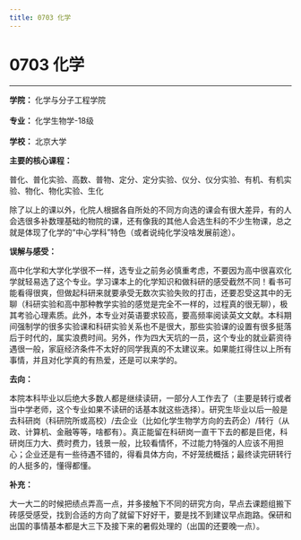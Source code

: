 ```yaml
---
title: 0703 化学
---
```

# 0703 化学
---
**学院：** 化学与分子工程学院<br></br>
**专业：** 化学生物学-18级<br></br>
**学校：** 北京大学

**主要的核心课程：**

  普化、普化实验、高数、普物、定分、定分实验、仪分、仪分实验、有机、有机实验、物化、物化实验、生化 

除了以上的课以外，化院人根据各自所处的不同方向选的课会有很大差异，有的人会选很多补数理基础的物院的课，还有像我的其他人会选生科的不少生物课，总之就是体现了化学的“中心学科”特色（或者说纯化学没啥发展前途）。 

**误解与感受：**

 高中化学和大学化学很不一样，选专业之前务必慎重考虑，不要因为高中很喜欢化学就轻易选了这个专业。学习课本上的化学知识和做科研的感受截然不同！看书可能看得很爽，但做起科研来就要承受无数次实验失败的打击，还要忍受这其中的无聊（科研实验和高中那种教学实验的感觉是完全不一样的，过程真的很无聊），极其考验心理素质。此外，本专业对英语要求较高，要高频率阅读英文文献。本科期间强制学的很多实验课和科研实验关系也不是很大，那些实验课的设置有很多挺落后于时代的，属实浪费时间。另外，作为四大天坑的一员，这个专业的就业薪资待遇很一般，家庭经济条件不太好的同学我真的不太建议来。如果能扛得住以上所有事情，并且对化学真的有热爱，还是可以来学的。 

**去向：**

本院本科毕业以后绝大多数人都是继续读研，一部分人工作去了（主要是转行或者当中学老师，这个专业如果不读研的话基本就这些选择）。研究生毕业以后一般是去科研岗（科研院所或高校）/去企业（比如化学生物学方向的去药企）/转行（从政、计算机、金融等等，啥都有）。真正能留在科研岗一直干下去的都是巨佬，科研岗压力大、费时费力，钱景一般，比较看情怀，不过能力特强的人应该不用担心；企业还是有一些待遇不错的，得看具体方向，不好笼统概括；最终读完研转行的人挺多的，懂得都懂。 

**补充：**

大一大二的时候把绩点弄高一点，并多接触下不同的研究方向，早点去课题组搬下砖感受感受，找到合适的方向了就留下好好干，要是找不到建议早点跑路。保研和出国的事情基本都是大三下及接下来的暑假处理的（出国的还要晚一点）。